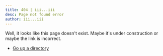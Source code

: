 ```yaml
---
title: 404 | iii...iii
desc: Page not found error
author: iii...iii
---
```


Well, it looks like this page doesn't exist. Maybe it's under
construction or maybe the link is incorrect.

* [Go up a directory](..)
